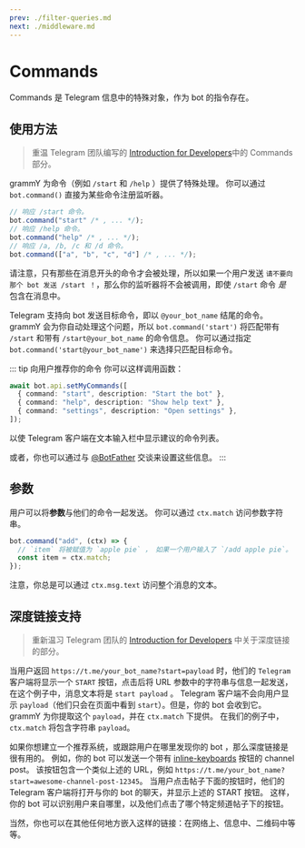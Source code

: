 ```yaml
---
prev: ./filter-queries.md
next: ./middleware.md
---
```


# Commands

Commands 是 Telegram 信息中的特殊对象，作为 bot 的指令存在。

## 使用方法

> 重温 Telegram 团队编写的 [Introduction for Developers](https://core.telegram.org/bots#commands)中的 Commands 部分。

grammY 为命令（例如 `/start` 和 `/help` ）提供了特殊处理。
你可以通过 `bot.command()` 直接为某些命令注册监听器。

```ts
// 响应 /start 命令。
bot.command("start" /* , ... */);
// 响应 /help 命令。
bot.command("help" /* , ... */);
// 响应 /a, /b, /c 和 /d 命令。
bot.command(["a", "b", "c", "d"] /* , ... */);
```

请注意，只有那些在消息开头的命令才会被处理，所以如果一个用户发送 `请不要向那个 bot 发送 /start ！`，那么你的监听器将不会被调用，即使 `/start` 命令 _是_ 包含在消息中。

Telegram 支持向 bot 发送目标命令，即以 `@your_bot_name` 结尾的命令。
grammY 会为你自动处理这个问题，所以 `bot.command('start')` 将匹配带有 `/start` 和带有 `/start@your_bot_name` 的命令信息。
你可以通过指定 `bot.command('start@your_bot_name')` 来选择只匹配目标命令。

::: tip 向用户推荐你的命令
你可以这样调用函数：

```ts
await bot.api.setMyCommands([
  { command: "start", description: "Start the bot" },
  { command: "help", description: "Show help text" },
  { command: "settings", description: "Open settings" },
]);
```

以使 Telegram 客户端在文本输入栏中显示建议的命令列表。

或者，你也可以通过与 [@BotFather](https://t.me/BotFather) 交谈来设置这些信息。
:::

## 参数

用户可以将**参数**与他们的命令一起发送。
你可以通过 `ctx.match` 访问参数字符串。

```ts
bot.command("add", (ctx) => {
  // `item` 将被赋值为 `apple pie` ， 如果一个用户输入了 `/add apple pie`。
  const item = ctx.match;
});
```

注意，你总是可以通过 `ctx.msg.text` 访问整个消息的文本。

## 深度链接支持

> 重新温习 Telegram 团队的 [Introduction for Developers](https://core.telegram.org/bots#deep-linking) 中关于深度链接的部分。

当用户返回 `https://t.me/your_bot_name?start=payload` 时，他们的 `Telegram` 客户端将显示一个 `START` 按钮，点击后将 URL 参数中的字符串与信息一起发送，在这个例子中，消息文本将是 `start payload` 。
Telegram 客户端不会向用户显示 `payload`（他们只会在页面中看到 `start`）。但是，你的 bot 会收到它。
grammY 为你提取这个 `payload`，并在 `ctx.match` 下提供。
在我们的例子中，`ctx.match` 将包含字符串 `payload`。

如果你想建立一个推荐系统，或跟踪用户在哪里发现你的 bot ，那么深度链接是很有用的。
例如，你的 bot 可以发送一个带有 [inline-keyboards](/zh/plugins/keyboard.md#inline-keyboards) 按钮的 channel post。
该按钮包含一个类似上述的 URL，例如 `https://t.me/your_bot_name?start=awesome-channel-post-12345`。
当用户点击帖子下面的按钮时，他们的 Telegram 客户端将打开与你的 bot 的聊天，并显示上述的 START 按钮。
这样，你的 bot 可以识别用户来自哪里，以及他们点击了哪个特定频道帖子下的按钮。

当然，你也可以在其他任何地方嵌入这样的链接：在网络上、信息中、二维码中等等。
